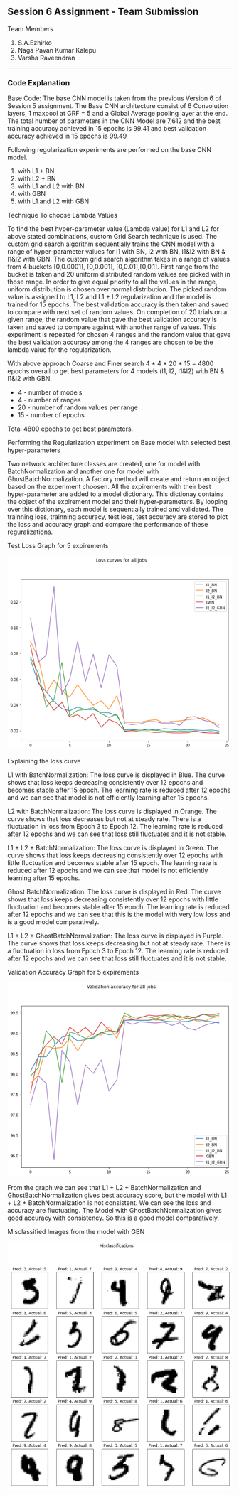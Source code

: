 
## Session 6 Assignment - Team Submission
Team Members
1. S.A.Ezhirko
2. Naga Pavan Kumar Kalepu
3. Varsha Raveendran
**********************************************************************************************************************

### Code Explanation

Base Code: The base CNN model is taken from the previous Version 6 of Session 5 assignment. The Base CNN architecture consist of 6 Convolution layers, 1 maxpool at GRF = 5 and a Global Average pooling layer at the end. The total number of parameters in the CNN Model are 7,612 and the best training accuracy achieved in 15 epochs is 99.41 and best validation accuracy achieved in 15 epochs is 99.49

Following regularization experiments are performed on the base CNN model.
1.	with L1 + BN
2.	with L2 + BN
3.	with L1 and L2 with BN
4.	with GBN
5.	with L1 and L2 with GBN

Technique To choose Lambda Values

To find the best hyper-parameter value (Lambda value) for L1 and L2 for above stated combinations, custom Grid Search technique is used. The custom grid search algorithm sequentially trains the CNN model with a range of hyper-parameter values for l1 with BN, l2 with BN, l1&l2 with BN & l1&l2 with GBN. The custom grid search algorithm takes in a range of values from 4 buckets [0,0.0001], [0,0.001], [0,0.01],[0,0.1]. First range from the bucket is taken and 20 uniform distributed random values are picked with in those range. In order to give equal priority to all the values in the range, uniform distribution is chosen over normal distribution. The picked random value is assigned to L1, L2 and L1 + L2 regularization and the model is trained for 15 epochs. The best validation accuracy is then taken and saved to compare with next set of random values. On completion of 20 trials on a given range, the random value that gave the best validation accuracy is taken and saved to compare against with another range of values. This experiment is repeated for chosen 4 ranges and the random value that gave the best validation accuracy among the 4 ranges are chosen to be the lambda value for the regularization.

With above approach Coarse and Finer search 4 * 4 * 20 * 15 = 4800 epochs overall to get best parameters for 4 models (l1, l2, l1&l2) with BN & l1&l2 with GBN.
- 4 - number of models
- 4 - number of ranges
- 20 - number of random values per range
- 15 - number of epochs
  
Total 4800 epochs to get best parameters.

Performing the Regularization experiment on Base model with selected best hyper-parameters

Two network architecture classes are created, one for model with BatchNormalization and another one for model with GhostBatchNormalization. A factory method will create and return an object based on the experiment choosen. All the expirements with their best hyper-parameter are added to a model dictionary. This dictionay contains the object of the expirement model and their hyper-parameters. By looping over this dictionary, each model is sequentially trained and validated. The trainning loss, trainning accuracy, test loss, test accuracy are stored to plot the loss and accuracy graph and compare the performance of these reguralizations.
 
Test Loss Graph for 5 expirements

 ![](Images/Loss.png)   
 
Explaining the loss curve

L1 with BatchNormalization: The loss curve is displayed in Blue. The curve shows that loss keeps decreasing consistently over 12 epochs and becomes stable after 15 epoch. The learning rate is reduced after 12 epochs and we can see that model is not efficiently learning after 15 epochs. 

L2 with BatchNormalization: The loss curve is displayed in Orange. The curve shows that loss decreases but not at steady rate. There is a fluctuation in loss from Epoch 3 to Epoch 12. The learning rate is reduced after 12 epochs and we can see that loss still fluctuates and it is not stable.

L1 + L2 + BatchNormalization: The loss curve is displayed in Green. The curve shows that loss keeps decreasing consistently over 12 epochs with little fluctuation and becomes stable after 15 epoch. The learning rate is reduced after 12 epochs and we can see that model is not efficiently learning after 15 epochs.

Ghost BatchNormalization: The loss curve is displayed in Red. The curve shows that loss keeps decreasing consistently over 12 epochs with little fluctuation and becomes stable after 15 epoch. The learning rate is reduced after 12 epochs and we can see that this is the model with very low loss and is a good model comparatively.

L1 + L2 + GhostBatchNormalization: The loss curve is displayed in Purple. The curve shows that loss keeps decreasing but not at steady rate. There is a fluctuation in loss from Epoch 3 to Epoch 12. The learning rate is reduced after 12 epochs and we can see that loss still fluctuates and it is not stable.


Validation Accuracy Graph for 5 expirements

 ![](Images/TestAccuracy.png) 
 
From the graph we can see that L1 + L2 + BatchNormalization and GhostBatchNormalization gives best accuracy score, but the model with L1 + L2 + BatchNormalization is not consistent. We can see the loss and accuracy are fluctuating. The Model with GhostBatchNormalization gives good accuracy with consistency. So this is a good model comparatively.

Misclassified Images from the model with GBN 

 ![](Images/Missclasified.png)   
